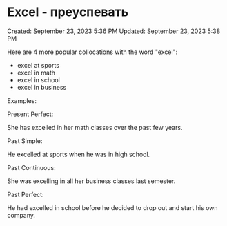 # Excel - преуспевать

Created: September 23, 2023 5:36 PM
Updated: September 23, 2023 5:38 PM

Here are 4 more popular collocations with the word "excel":

- excel at sports
- excel in math
- excel in school
- excel in business

Examples:

Present Perfect:

She has excelled in her math classes over the past few years.

Past Simple:

He excelled at sports when he was in high school.

Past Continuous:

She was excelling in all her business classes last semester.

Past Perfect:

He had excelled in school before he decided to drop out and start his own company.